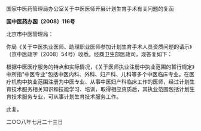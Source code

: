 国家中医药管理局办公室关于中医医师开展计划生育手术有关问题的复函

**国中医药办函〔2008〕116号**

北京市中医管理局：

你局《关于中医执业医师、助理职业医师参加计划生育手术人员资质问题的请示》（京中医政字〔2008〕54号）收悉。经商卫生部医政司，现答复如下：

根据中医医疗服务的特点和实际情况，《关于医师执业注册中执业范围的暂行规定》中所指"中医专业"包括中医内科、外科、妇产科、儿科等多个中医临床专业。在医疗机构中执业范围注册为中医专业、从事中医妇产科临床工作的医师，经过计划生育技术服务相关知识和技能学习、培训，取得相应资质后，其执业范围包括计划生育技术服务专业，可从事计划生育技术服务工作。

此复。

二○○八年七月二十三日
